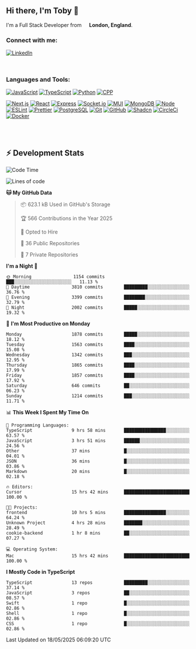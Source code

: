 ## Hi there, I'm Toby 👋

I'm a Full Stack Developer from <img src="https://cdn-icons-png.flaticon.com/512/197/197374.png" width="13" /> **London, England**.

### Connect with me:

[![LinkedIn][linkedin-shield]][linkedin-url]

<br />

### Languages and Tools:

[![JavaScript][JavaScript]][JavaScript-url] [![TypeScript][TypeScript]][TypeScript-url] [![Python][Python]][Python-url] [![CPP][CPP]][CPP-url]

[![Next.js][Next.js]][Next-url] [![React][React.js]][React-url] [![Express][Express.js]][Express-url] [![Socket.io][SocketIo]][SocketIo-url] [![MUI][MUI]][MUI-url] [![MongoDB][MongoDB]][Mongo-url] [![Node][Node.js]][Node-url] [![ESLint][ESLint]][ESLint-url] [![Prettier][Prettier]][Prettier-url] [![PostgreSQL][PostgreSQL]][PostgreSQL-url] [![Git][Git]][Git-url] [![GitHub][GitHub]][GitHub-url] [![Shadcn][Shadcn]][Shadcn-url] [![CircleCi][CircleCi]][CircleCi-url] [![Docker][Docker]][Docker-url]

<br />
<br />

## :zap: Development Stats

<!--START_SECTION:waka-->
![Code Time](http://img.shields.io/badge/Code%20Time-1%2C487%20hrs%2024%20mins-blue)

![Lines of code](https://img.shields.io/badge/From%20Hello%20World%20I%27ve%20Written-3.4%20million%20lines%20of%20code-blue)

**🐱 My GitHub Data** 

> 📦 623.1 kB Used in GitHub's Storage 
 > 
> 🏆 566 Contributions in the Year 2025
 > 
> 💼 Opted to Hire
 > 
> 📜 36 Public Repositories 
 > 
> 🔑 7 Private Repositories 
 > 
**I'm a Night 🦉** 

```text
🌞 Morning                1154 commits        ███░░░░░░░░░░░░░░░░░░░░░░   11.13 % 
🌆 Daytime                3810 commits        █████████░░░░░░░░░░░░░░░░   36.76 % 
🌃 Evening                3399 commits        ████████░░░░░░░░░░░░░░░░░   32.79 % 
🌙 Night                  2002 commits        █████░░░░░░░░░░░░░░░░░░░░   19.32 % 
```
📅 **I'm Most Productive on Monday** 

```text
Monday                   1878 commits        █████░░░░░░░░░░░░░░░░░░░░   18.12 % 
Tuesday                  1563 commits        ████░░░░░░░░░░░░░░░░░░░░░   15.08 % 
Wednesday                1342 commits        ███░░░░░░░░░░░░░░░░░░░░░░   12.95 % 
Thursday                 1865 commits        ████░░░░░░░░░░░░░░░░░░░░░   17.99 % 
Friday                   1857 commits        ████░░░░░░░░░░░░░░░░░░░░░   17.92 % 
Saturday                 646 commits         ██░░░░░░░░░░░░░░░░░░░░░░░   06.23 % 
Sunday                   1214 commits        ███░░░░░░░░░░░░░░░░░░░░░░   11.71 % 
```


📊 **This Week I Spent My Time On** 

```text
💬 Programming Languages: 
TypeScript               9 hrs 58 mins       ████████████████░░░░░░░░░   63.57 % 
JavaScript               3 hrs 51 mins       ██████░░░░░░░░░░░░░░░░░░░   24.56 % 
Other                    37 mins             █░░░░░░░░░░░░░░░░░░░░░░░░   04.01 % 
JSON                     36 mins             █░░░░░░░░░░░░░░░░░░░░░░░░   03.86 % 
Markdown                 20 mins             █░░░░░░░░░░░░░░░░░░░░░░░░   02.18 % 

🔥 Editors: 
Cursor                   15 hrs 42 mins      █████████████████████████   100.00 % 

🐱‍💻 Projects: 
frontend                 10 hrs 5 mins       ████████████████░░░░░░░░░   64.24 % 
Unknown Project          4 hrs 28 mins       ███████░░░░░░░░░░░░░░░░░░   28.49 % 
cookie-backend           1 hr 8 mins         ██░░░░░░░░░░░░░░░░░░░░░░░   07.27 % 

💻 Operating System: 
Mac                      15 hrs 42 mins      █████████████████████████   100.00 % 
```

**I Mostly Code in TypeScript** 

```text
TypeScript               13 repos            █████████░░░░░░░░░░░░░░░░   37.14 % 
JavaScript               3 repos             ██░░░░░░░░░░░░░░░░░░░░░░░   08.57 % 
Swift                    1 repo              █░░░░░░░░░░░░░░░░░░░░░░░░   02.86 % 
Shell                    1 repo              █░░░░░░░░░░░░░░░░░░░░░░░░   02.86 % 
CSS                      1 repo              █░░░░░░░░░░░░░░░░░░░░░░░░   02.86 % 
```




 Last Updated on 18/05/2025 06:09:20 UTC
<!--END_SECTION:waka-->


<!-- MARKDOWN LINKS & IMAGES -->
<!-- https://www.markdownguide.org/basic-syntax/#reference-style-links -->

[CPP-url]: https://cplusplus.com/
[CPP]: https://img.shields.io/badge/-C++-blue?style=for-the-badge&logo=cplusplus
[JavaScript-url]: https://developer.mozilla.org/en-US/docs/Web/JavaScript
[JavaScript]: https://shields.io/badge/JavaScript-F7DF1E?logo=JavaScript&logoColor=000&style=for-the-badge
[TypeScript-url]: https://www.typescriptlang.org/
[TypeScript]: https://shields.io/badge/TypeScript-3178C6?logo=TypeScript&logoColor=FFF&style=for-the-badge
[Python-url]: https://www.python.org/
[Python]: https://img.shields.io/badge/python-3670A0?style=for-the-badge&logo=python&logoColor=ffdd54
[linkedin-shield]: https://img.shields.io/badge/LinkedIn-0077B5?style=for-the-badge&logo=linkedin&logoColor=white
[linkedin-url]: https://linkedin.com/in/toby-dixon-smith/
[Next.js]: https://img.shields.io/badge/next.js-000000?style=for-the-badge&logo=nextdotjs&logoColor=white
[Next-url]: https://nextjs.org/
[React.js]: https://img.shields.io/badge/React-20232A?style=for-the-badge&logo=react&logoColor=61DAFB
[React-url]: https://reactjs.org/
[Express.js]: https://img.shields.io/badge/Express.js-404D59?style=for-the-badge&logo=express
[Express-url]: https://expressjs.com/
[Node.js]: https://img.shields.io/badge/Node.js-43853D?style=for-the-badge&logo=node.js&logoColor=white
[Node-url]: https://nodejs.org/
[MongoDB]: https://img.shields.io/badge/MongoDB-4EA94B?style=for-the-badge&logo=mongodb&logoColor=white
[Mongo-url]: https://www.mongodb.com/
[ESLint]: https://img.shields.io/badge/eslint-3A33D1?style=for-the-badge&logo=eslint&logoColor=white
[ESLint-url]: https://eslint.org/
[Prettier]: https://img.shields.io/badge/prettier-1A2C34?style=for-the-badge&logo=prettier&logoColor=F7BA3E
[Prettier-url]: https://prettier.io/
[SocketIo-url]: https://socket.io/
[SocketIo]: https://img.shields.io/badge/Socket.io-010101?style=for-the-badge&logo=socket.io&badgeColor=010101
[MUI-url]: https://mui.com/
[MUI]: https://img.shields.io/badge/MUI-%230081CB.svg?style=for-the-badge&logo=mui&logoColor=white
[PostgreSQL-url]: https://www.postgresql.org/
[PostgreSQL]: https://img.shields.io/badge/postgresql-4169e1?style=for-the-badge&logo=postgresql&logoColor=white
[Git-url]: https://git-scm.com/
[Git]: https://img.shields.io/badge/GIT-E44C30?style=for-the-badge&logo=git&logoColor=white
[GitHub-url]: https://github.com/
[GitHub]: https://img.shields.io/badge/GitHub-100000?style=for-the-badge&logo=github&logoColor=white
[Shadcn-url]: https://ui.shadcn.com/
[Shadcn]: https://img.shields.io/badge/shadcn%2Fui-000?logo=shadcnui&logoColor=fff&style=for-the-badge
[CircleCi-url]: https://ui.shadcn.com/
[CircleCi]: https://img.shields.io/badge/circleci-343434?logo=circleci&logoColor=fff&style=for-the-badge
[Docker-url]: https://ui.shadcn.com/
[Docker]: https://img.shields.io/badge/docker-2496ED?logo=docker&logoColor=fff&style=for-the-badge
